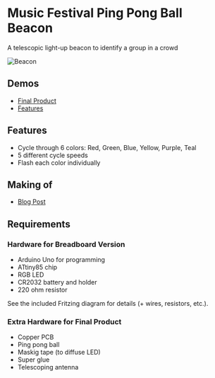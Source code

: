 # Music Festival Ping Pong Ball Beacon

A telescopic light-up beacon to identify a group in a crowd

![](http://www.jeremyadamwilson.com/wp-content/uploads/2013/05/image_17_small.jpg "Beacon")

## Demos

* [Final Product](http://youtu.be/DtWIVv9nwOI)
* [Features](http://youtu.be/5rNPoV5Xsho)

## Features

* Cycle through 6 colors: Red, Green, Blue, Yellow, Purple, Teal
* 5 different cycle speeds
* Flash each color individually

## Making of

* [Blog Post](http://www.jeremyadamwilson.com/music-fest-beacon/)

## Requirements

### Hardware for Breadboard Version

* Arduino Uno for programming
* ATtiny85 chip
* RGB LED
* CR2032 battery and holder
* 220 ohm resistor

See the included Fritzing diagram for details (+ wires, resistors, etc.).

### Extra Hardware for Final Product

* Copper PCB
* Ping pong ball
* Maskig tape (to diffuse LED)
* Super glue
* Telescoping antenna


